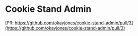 # Cookie Stand Admin

[PR: https://github.com/okayjones/cookie-stand-admin/pull/3](https://github.com/okayjones/cookie-stand-admin/pull/3)